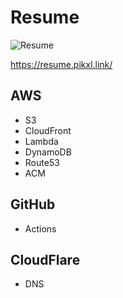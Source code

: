 # Resume
![Resume](https://github.com/skywalker0823/resume/assets/56625237/a49b4c50-4025-486e-af8f-9410b075767d)

https://resume.pikxl.link/

## AWS
* S3
* CloudFront
* Lambda
* DynamoDB
* Route53
* ACM

## GitHub
* Actions

## CloudFlare
* DNS
